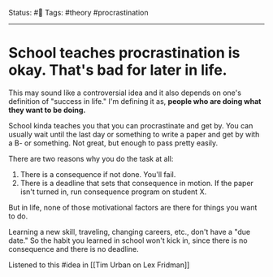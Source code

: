 Status: #🌱
Tags: #theory #procrastination
***
# School teaches procrastination is okay. That's bad for later in life.

This may sound like a controversial idea and it also depends on one's definition of "success in life." I'm defining it as, **people who are doing what they want to be doing.**

School kinda teaches you that you can procrastinate and get by. You can usually wait until the last day or something to write a paper and get by with a B- or something. Not great, but enough to pass pretty easily.

There are two reasons why you do the task at all:
1. There is a consequence if not done. You'll fail.
2. There is a deadline that sets that consequence in motion. If the paper isn't turned in, run consequence program on student X.

But in life, none of those motivational factors are there for things you want to do.

Learning a new skill, traveling, changing careers, etc., don't have a "due date." So the habit you learned in school won't kick in, since there is no consequence and there is no deadline.

Listened to this #idea in [[Tim Urban on Lex Fridman]]